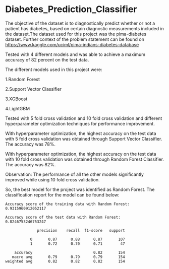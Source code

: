 # Diabetes_Prediction_Classifier


The objective of the dataset is to diagnostically predict whether or not a patient has diabetes, based on certain diagnostic measurements included in the dataset.The dataset used for this project was the pima-diabetes dataset. Further context of the problem statement can be found on https://www.kaggle.com/uciml/pima-indians-diabetes-database


Tested with 4 different models and was able to achieve a maximum accuracy of 82 percent on the test data.

The different models used in this project were:

1.Random Forest

2.Support Vector Classifier

3.XGBoost

4.LightGBM


Tested with  5 fold cross validation and 10 fold cross validation and different hyperparameter optimization techniques for performance improvement.


With hyperparameter optimization, the highest accuracy on the test data with 5 fold cross validation was obtained through Support Vector Classifier. The accuracy was 78%.

With hyperparameter optimization, the highest accuracy on the test data with 10 fold cross validation was obtained through Random Forest Classifier. The accuracy was 82%.

Observation: The performance of all the other models significantly improved while using 10 fold cross validation.


So, the best model for the project was identified as Random Forest. The classification report for the model can be found below:

```
Accuracy score of the training data with Random Forest:  0.9315960912052117

Accuracy score of the test data with Random Forest:  0.8246753246753247

              precision    recall  f1-score   support

           0       0.87      0.88      0.87       107
           1       0.72      0.70      0.71        47
    
    accuracy                           0.82       154    
   macro avg       0.79      0.79      0.79       154
weighted avg       0.82      0.82      0.82       154
```




